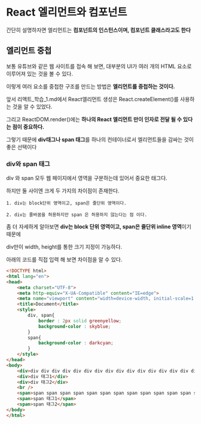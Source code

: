 # React 엘리먼트와 컴포넌트

간단히 설명하자면 엘리먼트는 **컴포넌트의 인스턴스이며, 컴포넌트 클래스라고도 한다**


## 엘리먼트 중첩

보통 유튜브와 같은 웹 사이트를 접속 해 보면, 대부분의 UI가 여러 개의 HTML 요소로 이루어져 있는 것을 볼 수 있다.

이렇게 여러 요소를 중첩한 구조를 만드는 방법은 **엘리먼트를 중첩하는 것이다.**

앞서 리액트_학습_1.md에서 React엘리먼트 생성은 React.createElement()를 사용하는 것을 알 수 있었다.

그리고 ReactDOM.render()에는 **하나의 React 엘리먼트 만이 인자로 전달 될 수 있다는 점이 중요하다.**

그렇기 때문에 **div태그나 span 태그**를 하나의 컨테이너로서 엘리먼트들을 감싸는 것이 좋은 선택이다

### div와 span 태그

div 와 span 모두 웹 페이지에서 영역을 구분하는데 있어서 중요한 태그다.

하지만 둘 사이엔 크게 두 가지의 차이점이 존재한다.
```
1. div는 block단위 영역이고, span은 줄단위 영역이다. 

2. div는 줄바꿈을 허용하지만 span 은 허용하지 않는다는 점 이다.
```

좀 더 자세하게 알아보면 **div는 block 단위 영역이고, span은 줄단위 inline 영역**이기 때문에 

div만이 width, height를 통한 크기 지정이 가능하다.

아래의 코드를 직접 입력 해 보면 차이점을 알 수 있다.

```html
<!DOCTYPE html>
<html lang="en">
<head>
    <meta charset="UTF-8">
    <meta http-equiv="X-UA-Compatible" content="IE=edge">
    <meta name="viewport" content="width=device-width, initial-scale=1.0">
    <title>Document</title>
    <style>
        div, span{
            border : 2px solid greenyellow;
            background-color : skyblue;
        }
        span{
            background-color : darkcyan;
        }
    </style>
</head>
<body>
    <div>div div div div div div div div div div div div div div div div div div div div div div div div div div div</div>
    <div>div 태그1</div>
    <div>div 태그2</div>
    <br />
    <span>span span span span span span span span span span span span span span span span span span span span span span </span>
    <span>span 태그1</span>
    <span>span 태그2</span>
</body>
</html>
```




